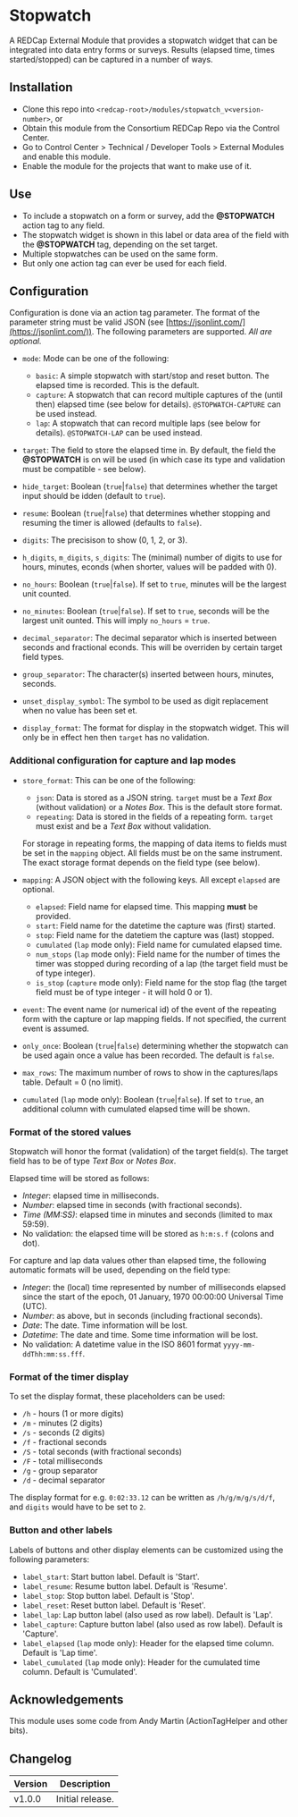 # Stopwatch

A REDCap External Module that provides a stopwatch widget that can be integrated into data entry forms or surveys. Results (elapsed time, times started/stopped) can be captured in a number of ways.

## Installation

- Clone this repo into `<redcap-root>/modules/stopwatch_v<version-number>`, or
- Obtain this module from the Consortium REDCap Repo via the Control Center.
- Go to Control Center > Technical / Developer Tools > External Modules and enable this module.
- Enable the module for the projects that want to make use of it.

## Use

- To include a stopwatch on a form or survey, add the **@STOPWATCH** action tag to any field.
- The stopwatch widget is shown in this label or data area of the field with the **@STOPWATCH** tag, depending on the set target.
- Multiple stopwatches can be used on the same form.
- But only one action tag can ever be used for each field.

## Configuration

Configuration is done via an action tag parameter. The format of the parameter string must be valid JSON (see [https://jsonlint.com/](https://jsonlint.com/)). The following parameters are supported. _All are optional._

- `mode`: Mode can be one of the following:
  - `basic`: A simple stopwatch with start/stop and reset button. The elapsed time is recorded. This is the default.
  - `capture`: A stopwatch that can record multiple captures of the (until then) elapsed time (see below for details). `@STOPWATCH-CAPTURE` can be used instead.
  - `lap`: A stopwatch that can record multiple laps (see below for details). `@STOPWATCH-LAP` can be used instead.

- `target`: The field to store the elapsed time in. By default, the field the **@STOPWATCH** is on will be used (in which case its type and validation must be compatible - see below).

- `hide_target`: Boolean (`true`|`false`) that determines whether the target input should be idden (default to `true`).

- `resume`: Boolean (`true`|`false`) that determines whether stopping and resuming the timer is allowed (defaults to `false`).

- `digits`: The precisison to show (0, 1, 2, or 3).

- `h_digits`, `m_digits`, `s_digits`: The (minimal) number of digits to use for hours, minutes, econds (when shorter, values will be padded with 0).

- `no_hours`: Boolean (`true`|`false`). If set to `true`, minutes will be the largest unit counted.

- `no_minutes`: Boolean (`true`|`false`). If set to `true`, seconds will be the largest unit ounted. This will imply `no_hours` = `true`.

- `decimal_separator`: The decimal separator which is inserted between seconds and fractional econds. This will be overriden by certain target field types.

- `group_separator`: The character(s) inserted between hours, minutes, seconds.

- `unset_display_symbol`: The symbol to be used as digit replacement when no value has been set et.

- `display_format`: The format for display in the stopwatch widget. This will only be in effect hen then `target` has no validation.


### Additional configuration for capture and lap modes

- `store_format`: This can be one of the following:
  - `json`: Data is stored as a JSON string. `target` must be a _Text Box_ (without validation) or a _Notes Box_. This is the default store format.
  - `repeating`: Data is stored in the fields of a repeating form. `target` must exist and be a _Text Box_ without validation.

  For storage in repeating forms, the mapping of data items to fields must be set in the `mapping` object. All fields must be on the same instrument. The exact storage format depends on the field type (see below).

- `mapping`: A JSON object with the following keys. All except `elapsed` are optional.
  - `elapsed`: Field name for elapsed time. This mapping **must** be provided.
  - `start`: Field name for the datetime the capture was (first) started.
  - `stop`: Field name for the datetiem the capture was (last) stopped.
  - `cumulated` (`lap` mode only): Field name for cumulated elapsed time.
  - `num_stops` (`lap` mode only): Field name for the number of times the timer was stopped during recording of a lap (the target field must be of type integer).
  - `is_stop` (`capture` mode only): Field name for the stop flag (the target field must be of type integer - it will hold 0 or 1).

- `event`: The event name (or numerical id) of the event of the repeating form with the capture or lap mapping fields. If not specified, the current event is assumed.

- `only_once`: Boolean (`true`|`false`) determining whether the stopwatch can be used again once a value has been recorded. The default is `false`.

- `max_rows`: The maximum number of rows to show in the captures/laps table. Default = 0 (no limit).

- `cumulated` (`lap` mode only): Boolean (`true`|`false`). If set to `true`, an additional column with cumulated elapsed time will be shown.

### Format of the stored values

Stopwatch will honor the format (validation) of the target field(s). The target field has to be of type _Text Box_ or _Notes Box_.

Elapsed time will be stored as follows:

- _Integer_: elapsed time in milliseconds.
- _Number_: elapsed time in seconds (with fractional seconds).
- _Time (MM:SS)_: elapsed time in minutes and seconds (limited to max 59:59).
- No validation: the elapsed time will be stored as `h:m:s.f` (colons and dot).

For capture and lap data values other than elapsed time, the following automatic formats will be used, depending on the field type:

- _Integer_: the (local) time represented by number of milliseconds elapsed since the start of the epoch, 01 January, 1970 00:00:00 Universal Time (UTC).
- _Number_: as above, but in seconds (including fractional seconds).
- _Date_: The date. Time information will be lost.
- _Datetime_: The date and time. Some time information will be lost.
- No validation: A datetime value in the ISO 8601 format `yyyy-mm-ddThh:mm:ss.fff`.

### Format of the timer display

To set the display format, these placeholders can be used:

- `/h` - hours (1 or more digits)
- `/m` - minutes (2 digits)
- `/s` - seconds (2 digits)
- `/f` - fractional seconds
- `/S` - total seconds (with fractional seconds)
- `/F` - total milliseconds
- `/g` - group separator
- `/d` - decimal separator

The display format for e.g. `0:02:33.12` can be written as `/h/g/m/g/s/d/f`, and `digits` would have to be set to `2`.

### Button and other labels

Labels of buttons and other display elements can be customized using the following parameters:

- `label_start`: Start button label. Default is 'Start'.
- `label_resume`: Resume button label. Default is 'Resume'.
- `label_stop`: Stop button label. Default is 'Stop'.
- `label_reset`: Reset button label. Default is 'Reset'.
- `label_lap`: Lap button label (also used as row label). Default is 'Lap'.
- `label_capture`: Capture button label (also used as row label). Default is 'Capture'.
- `label_elapsed` (`lap` mode only): Header for the elapsed time column. Default is 'Lap time'.
- `label_cumulated` (`lap` mode only): Header for the cumulated time column. Default is 'Cumulated'.

## Acknowledgements

This module uses some code from Andy Martin (ActionTagHelper and other bits).

## Changelog

Version | Description
------- | ---------------------
v1.0.0  | Initial release.
